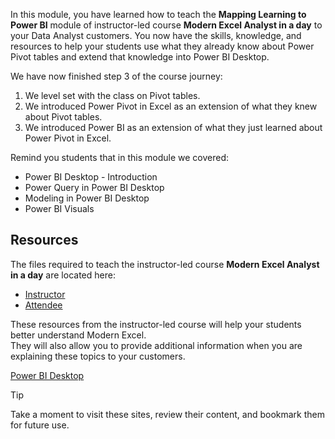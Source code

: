In this module, you have learned how to teach the **Mapping Learning to Power BI** module of instructor-led course **Modern Excel Analyst in a day** to your Data Analyst customers.
You now have the skills, knowledge, and resources to help your students use what they already know about Power Pivot tables and extend that knowledge into Power BI Desktop.

We have now finished step 3 of the course journey:
1. We level set with the class on Pivot tables.
1. We introduced Power Pivot in Excel as an extension of what they knew about Pivot tables.
1. We introduced Power BI as an extension of what they just learned about Power Pivot in Excel.


Remind you students that in this module we covered:
* Power BI Desktop - Introduction
* Power Query in Power BI Desktop
* Modeling in Power BI Desktop
* Power BI Visuals

## Resources
The files required to teach the instructor-led course **Modern Excel Analyst in a day** are located here:  
- [Instructor](https://assetsprod.microsoft.com/mpn/maiad-instructor.zip)
- [Attendee](https://assetsprod.microsoft.com/mpn/maiad-attendee.zip)

These resources from the instructor-led course will help your students better understand Modern Excel.  
They will also allow you to provide additional information when you are explaining these topics to your customers.

[Power BI Desktop](https://www.microsoft.com/download/details.aspx?id=58494)

> [!TIP]
> Take a moment to visit these sites, review their content, and bookmark them for future use.